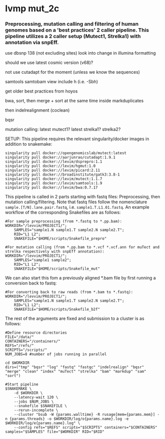 # lvmp mut_2c

### Preprocessing, mutation calling and filtering of human genomes based on a 'best practices' 2 caller pipeline. This pipeline utilizes a 2 caller setup (Mutect1, Strelka1) with annotation via snpEff.

use dbsnp 138 (not excluding sites)
look into change in illumina formatting

should we use latest cosmic version (v68)?

not use cutadapt for the moment (unless we know the sequences)



samtools samtobam view include h (i.e. -Sbh)

get older best practices from hoyos

bwa, sort, then merge + sort at the same time inside markduplicates 

then indelrealignment (coclean)

bqsr 

mutation calling:
latest mutect1?
latest strelka1? strelka2?




SETUP: This pipeline requires the relevant singularity/docker images in addition to snakemake:
    
    singularity pull docker://opengenomicslab/mutect:latest
    singularity pull docker://aarjunrao/cutadapt:1.9.1
    singularity pull docker://levim/dsprepro:1.1
    singularity pull docker://levim/hgmut:1.0
    singularity pull docker://levim/picard:2.11
    singularity pull docker://broadinstitute/gatk3:3.8-1
    singularity pull docker://levim/mutect:1.1.7
    singularity pull docker://levim/samtools:1.9
    singularity pull docker://levim/bwa:0.7.17

This pipeline is called in 2 parts starting with fastq files: Preprocessing, then  mutation calling/filtering. Note that fastq files follow the nomenclature `sample.[T/N].lane.pair.fastq`, i.e. `sample1.T.L1.01.fastq`. An example workflow of the corresponding Snakefiles are as follows:

    #For sample preprocessing (from *.fastq to *.pp.bam):
    WORKDIR="/levvim/PROJECT1/";
        SAMPLES="sample1.N sample1.T sample2.N sample2.T";
        RID="L1 L2"; 
        SNAKEFILE="$HOME/scripts/Snakefile_prepro" 

    #For mutation calling (from *.pp.bam to *.vcf *.vcf.ann for muTect and strelka respectively with snpEff annotation):
    WORKDIR="/levvim/PROJECT1/"; 
        SAMPLES="sample1 sample2"; 
        RID="L1 L2"; 
        SNAKEFILE="$HOME/scripts/Snakefile_mut" 

We can also start this fom a previously aligned \*.bam file by first running a conversion back to fastq:

    #For converting back to raw reads (from *.bam to *.fastq):
    WORKDIR="/levvim/PROJECT1/"; 
        SAMPLES="sample1.N sample1.T sample2.N sample2.T"; 
        RID="L1 L2"; 
        SNAKEFILE="$HOME/scripts/Snakefile_b2f" 

The rest of the arguments are fixed and submission to a cluster is as follows:

    #Define resource directories
    FILE="/data/"
    CONTAINERS="/containers/"
    REFS="/refs/"
    SCRIPTS="/scripts/"
    NUM_JOBS=8 #number of jobs running in parallel 

    cd $WORKDIR 
    dirs=("tmp" "bqsr" "log" "fastq" "fastqc" "indelrealign" "bqsr" "merge" "clean" "index" "muTect" "strelka" "bam" "markdup" "sam" "sort")

    #Start pipeline
    $SNAKEMAKE \
        -d $WORKDIR \
        --latency-wait 120 \
        --jobs $NUM_JOBS \
        --snakefile $SNAKEFILE \
        --rerun-incomplete \
        --cluster "bsub -W {params.walltime} -R rusage[mem={params.mem}] -n {params.threads} -o $WORKDIR/log/o{params.name}.log -e $WORKDIR/log/e{params.name}.log" \
        --config refs="$REFS" scripts="$SCRIPTS" containers="$CONTAINERS" samples="$SAMPLES" file="$WORKDIR" RID="$RID"
